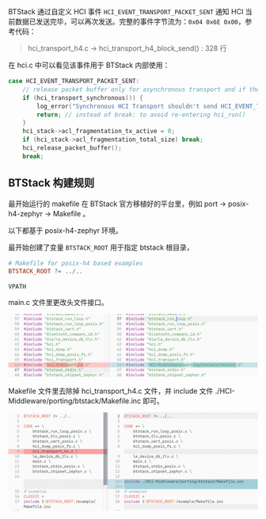 

BTStack 通过自定义 HCI 事件 `HCI_EVENT_TRANSPORT_PACKET_SENT` 通知 HCI 当前数据已发送完毕，可以再次发送。完整的事件字节流为：`0x04 0x6E 0x00`，参考代码：

> hci_transport_h4.c -> hci_transport_h4_block_send() : 328 行

在 hci.c 中可以看见该事件用于 BTStack 内部使用：

```C
case HCI_EVENT_TRANSPORT_PACKET_SENT:
    // release packet buffer only for asynchronous transport and if there are not further fragements
    if (hci_transport_synchronous()) {
        log_error("Synchronous HCI Transport shouldn't send HCI_EVENT_TRANSPORT_PACKET_SENT");
        return; // instead of break: to avoid re-entering hci_run()
    }
    hci_stack->acl_fragmentation_tx_active = 0;
    if (hci_stack->acl_fragmentation_total_size) break;
    hci_release_packet_buffer();
    break;
```



## BTStack 构建规则

最开始运行的 makefile 在 BTStack 官方移植好的平台里，例如 port -> posix-h4-zephyr -> Makefile 。

以下都基于 posix-h4-zephyr 环境。

最开始创建了变量 `BTSTACK_ROOT` 用于指定 btstack 根目录，

```makefile
# Makefile for posix-h4 based examples
BTSTACK_ROOT ?= ../..
```



```
VPATH 
```



main.c 文件里更改头文件接口。

![](images/image-20210705093425855.png)

Makefile 文件里去除掉 hci_transport_h4.c 文件，并 include 文件 ./HCI-Middleware/porting/btstack/Makefile.inc 即可。

![](images/image-20210705093532814.png)